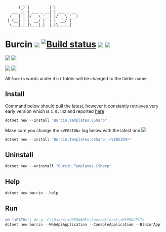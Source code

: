 ```
       _ _           _
      (_) |         | |
   ___ _| | ___ _ __| | ___ _ __
  / __| | |/ _ \ '__| |/ _ \ '__|
 | (__| | |  __/ |  | |  __/ |
  \___|_|_|\___|_|  |_|\___|_|
```

# Burcin [![](https://camo.githubusercontent.com/5a11fc143b729c5d9dfd8a88097be39354fd9230/68747470733a2f2f6261646765732e6769747465722e696d2f63696c65726c65722d62757263696e2f4c6f6262792e737667)](https://gitter.im/cilerler-burcin/Lobby?utm_source=badge&utm_medium=badge&utm_campaign=pr-badge&utm_content=body_badge) [![Build status](https://ci.appveyor.com/api/projects/status/607wc5eksiusq4jl?svg=true)](https://ci.appveyor.com/project/cilerler/burcin) [![](https://ilerler.visualstudio.com/_apis/public/build/definitions/94517f08-14c6-4500-af55-611a030525e3/50/badge)](https://ilerler.visualstudio.com/Burcin/_build) [![](https://img.shields.io/badge/stackoverflow-burcin-orange.svg)](https://stackoverflow.com/questions/tagged/burcin)

[![](https://img.shields.io/nuget/v/Burcin.Templates.CSharp.svg)](https://www.nuget.org/packages/Burcin.Templates.CSharp)
![](https://img.shields.io/nuget/dt/Burcin.Templates.CSharp.svg)

![](https://img.shields.io/github/release/cilerler/burcin.svg)
![](https://img.shields.io/github/downloads/cilerler/burcin/latest/total.svg)


All `Burcin` words under `dist` folder will be changed to the folder name

## Install

Command below should pull the latest, however it constantly retrieves very early version which is `1.0.442` and reported [here](https://github.com/NuGet/Home/issues/7711)

```powershell
dotnet new --install "Burcin.Templates.CSharp"
```

Make sure you change the `<VERSION>` tag below with the latest one [![](https://img.shields.io/nuget/v/Burcin.Templates.CSharp.svg)](https://www.nuget.org/packages/Burcin.Templates.CSharp)


```powershell
dotnet new --install "Burcin.Templates.CSharp::<VERSION>"
```

## Uninstall

```powershell
dotnet new --uninstall "Burcin.Templates.CSharp"
```

## Help

```powershell
dotnet new burcin --help
```

## Run

```powershell
cd "<PATH>"; #e.g. C:\Users\<USERNAME>\Source\local\<MYPROJECT>
dotnet new burcin --WebApiApplication --ConsoleApplication --BlazorApplication --BackgroundService --WindowsService --HealthChecks --EntityFramework --TestFramework --DocFx --DockerSupport --Swagger --PrivateNugetSource --VsCodeDirectory --GitHubTemplates --Cache "All" --DatabaseName $repository"Db" --Authors "Cengiz Ilerler" --RepositoryUrl "https://github.com/cilerler/burcin" --SkipRestore;
```
